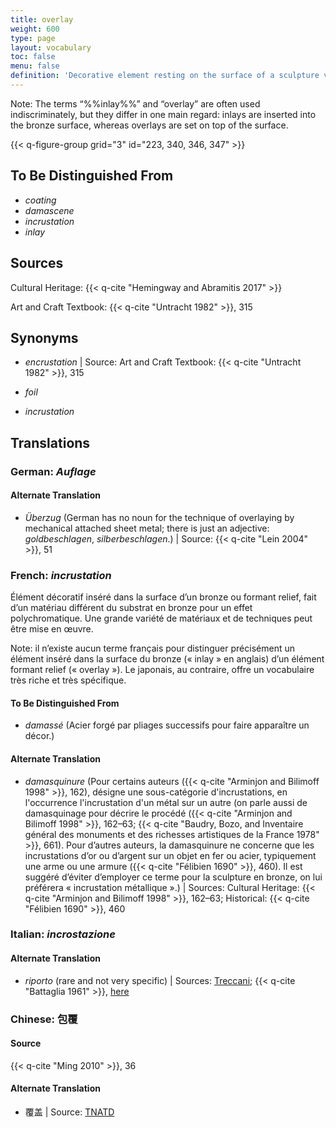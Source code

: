 ```yaml
---
title: overlay
weight: 600
type: page
layout: vocabulary
toc: false
menu: false
definition: 'Decorative element resting on the surface of a sculpture via any of a variety of attachment methods, including solder, adhesives, cements, and/or rivets. Overlay materials may include a range of materials, among them metals, glass, stone, or bone.'
---
```


<div class="backmatter">
Note: The terms “%%inlay%%” and “overlay” are often used indiscriminately, but they differ in one main regard: inlays are inserted into the bronze surface, whereas overlays are set on top of the surface.
</div>

{{< q-figure-group grid="3" id="223, 340, 346, 347" >}}

## To Be Distinguished From

- *coating*
- *damascene*
- *incrustation*
- *inlay*

## Sources

Cultural Heritage: {{< q-cite "Hemingway and Abramitis 2017" >}}

Art and Craft Textbook: {{< q-cite "Untracht 1982" >}}, 315

## Synonyms

- *encrustation* | Source: Art and Craft Textbook: {{< q-cite "Untracht 1982" >}}, 315

- *foil*

- *incrustation*

## Translations

<div class="accordion">

### **German**: *Auflage*

#### Alternate Translation

- *Überzug* (German has no noun for the technique of overlaying by mechanical attached sheet metal; there is just an adjective: *goldbeschlagen*, *silberbeschlagen*.) | Source: {{< q-cite "Lein 2004" >}}, 51  

### **French**: *incrustation*

Élément décoratif inséré dans la surface d’un bronze ou formant relief, fait d’un matériau différent du substrat en bronze pour un effet polychromatique. Une grande variété de matériaux et de techniques peut être mise en œuvre.

<div class="backmatter">
Note: il n’existe aucun terme français pour distinguer précisément un élément inséré dans la surface du bronze (« inlay » en anglais) d’un élément formant relief (« overlay »). Le japonais, au contraire, offre un vocabulaire très riche et très spécifique.
</div>

#### To Be Distinguished From

- *damassé* (Acier forgé par pliages successifs pour faire apparaître un décor.)

#### Alternate Translation

- *damasquinure* (Pour certains auteurs ({{< q-cite "Arminjon and Bilimoff 1998" >}}, 162), désigne une sous-catégorie d'incrustations, en l'occurrence l'incrustation d'un métal sur un autre (on parle aussi de damasquinage pour décrire le procédé ({{< q-cite "Arminjon and Bilimoff 1998" >}}, 162–63; {{< q-cite "Baudry, Bozo, and Inventaire général des monuments et des richesses artistiques de la France 1978" >}}, 661). Pour d’autres auteurs, la damasquinure ne concerne que les incrustations d’or ou d’argent sur un objet en fer ou acier, typiquement une arme ou une armure ({{< q-cite "Félibien 1690" >}}, 460). Il est suggéré d’éviter d’employer ce terme pour la sculpture en bronze, on lui préférera « incrustation métallique ».) | Sources: Cultural Heritage: {{< q-cite "Arminjon and Bilimoff 1998" >}}, 162–63; Historical: {{< q-cite "Félibien 1690" >}}, 460

### **Italian**: *incrostazione*

#### Alternate Translation

- *riporto* (rare and not very specific) | Sources: [Treccani](http://www.treccani.it/vocabolario/riporto/); {{< q-cite "Battaglia 1961" >}}, [here](http://www.gdli.it/pdf_viewer/Scripts/pdf.js/web/viewer.asp?file=/PDF/GDLI16/GDLI_16_ocr_696.pdf&parola=riporto)

### **Chinese**: 包覆

#### Source

{{< q-cite "Ming 2010" >}}, 36

#### Alternate Translation

- 覆盖 | Source: [TNATD](https://terms.naer.edu.tw/detail/643624/?index=2)
